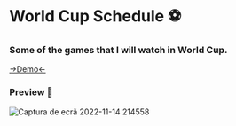 <h1> World Cup Schedule ⚽ </h1>

<h3> Some of the games that I will watch in World Cup.</h3>
<a href="https://inaciohugo.github.io/WorldCupSchedule/" target=“_blank”>->Demo<-</a>
<h3> Preview 👀 </h3>

![Captura de ecrã 2022-11-14 214558](https://user-images.githubusercontent.com/108989054/201774131-8f4f17ed-9cba-4f21-a8b6-00059ab19b0f.jpg)

